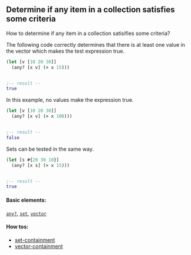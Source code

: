 <!---
  This markdown file was generated. Do not edit.
  -->

## Determine if any item in a collection satisfies some criteria

How to determine if any item in a collection satisifies some criteria?

The following code correctly determines that there is at least one value in the vector which makes the test expression true.

```clojure
(let [v [10 20 30]]
  (any? [x v] (> x 15)))


;-- result --
true
```

In this example, no values make the expression true.

```clojure
(let [v [10 20 30]]
  (any? [x v] (> x 100)))


;-- result --
false
```

Sets can be tested in the same way.

```clojure
(let [s #{20 30 10}]
  (any? [x s] (> x 15)))


;-- result --
true
```

#### Basic elements:

[`any?`](../halite-basic-syntax-reference.md#any?), [`set`](../halite-basic-syntax-reference.md#set), [`vector`](../halite-basic-syntax-reference.md#vector)

#### How tos:

* [set-containment](set-containment.md)
* [vector-containment](vector-containment.md)



